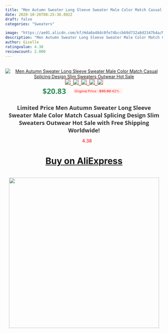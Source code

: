 ```yaml
---
title: "Men Autumn Sweater Long Sleeve Sweater Male Color Match Casual Splicing Design Slim Sweaters Outwear Hot Sale"
date: 2020-10-26T08:25:36.892Z
draft: false
categories: "Sweaters"

image: "https://ae01.alicdn.com/kf/Hda0a48dc0fe74bccb69d732a8d2347b4a/Men-Autumn-Sweater-Long-Sleeve-Sweater-Male-Color-Match-Casual-Splicing-Design-Slim-Sweaters-Outwear-Hot.jpg"
description: "Men Autumn Sweater Long Sleeve Sweater Male Color Match Casual Splicing Design Slim Sweaters Outwear Hot Sale"
author: Giselle
ratingvalue: 4.38
reviewcount: 2.000
---
```

<br>
<div style="text-align: center;">
<a href="https://s.click.aliexpress.com/e/_9hxNK9" target="_blank" rel="nofollow noopener noreferrer"><img alt="Men Autumn Sweater Long Sleeve Sweater Male Color Match Casual Splicing Design Slim Sweaters Outwear Hot Sale" class="magnifier-image" src="https://ae01.alicdn.com/kf/Hda0a48dc0fe74bccb69d732a8d2347b4a/Men-Autumn-Sweater-Long-Sleeve-Sweater-Male-Color-Match-Casual-Splicing-Design-Slim-Sweaters-Outwear-Hot.jpg_640x640.jpg">
<br>
<img style="border:1px solid salmon" src="https://ae01.alicdn.com/kf/Hda0a48dc0fe74bccb69d732a8d2347b4a/Men-Autumn-Sweater-Long-Sleeve-Sweater-Male-Color-Match-Casual-Splicing-Design-Slim-Sweaters-Outwear-Hot.jpg_120x120.jpg">&nbsp;&nbsp;<img style="border:1px solid salmon" src="https://ae01.alicdn.com/kf/H81976725340744e38ff8b0632b04cc2aF/Men-Autumn-Sweater-Long-Sleeve-Sweater-Male-Color-Match-Casual-Splicing-Design-Slim-Sweaters-Outwear-Hot.jpg_120x120.jpg">&nbsp;&nbsp;<img style="border:1px solid salmon" src="https://ae01.alicdn.com/kf/H2027c89e738844c4b0cd97aa62274166j/Men-Autumn-Sweater-Long-Sleeve-Sweater-Male-Color-Match-Casual-Splicing-Design-Slim-Sweaters-Outwear-Hot.jpg_120x120.jpg">&nbsp;&nbsp;<img style="border:1px solid salmon" src="https://ae01.alicdn.com/kf/Ha20a2365d20141d88b28a55e78a6aab25/Men-Autumn-Sweater-Long-Sleeve-Sweater-Male-Color-Match-Casual-Splicing-Design-Slim-Sweaters-Outwear-Hot.jpg_120x120.jpg">&nbsp;&nbsp;<img style="border:1px solid salmon" src="https://ae01.alicdn.com/kf/Heea0460cd9274c5b89b65548ef003d64z/Men-Autumn-Sweater-Long-Sleeve-Sweater-Male-Color-Match-Casual-Splicing-Design-Slim-Sweaters-Outwear-Hot.jpg_120x120.jpg"></a></div><br0>
<div style="text-align: center;"><span style="background-color: white; border: 0px; box-sizing: border-box; color: seagreen; display: inline-block; font-family: &quot;open sans&quot; , &quot;arial&quot; , &quot;helvetica&quot; , sans-serif , &quot;heiti&quot;; font-size: 24px; font-stretch: inherit; font-weight: 700; line-height: inherit; margin: 0px 10px 0px 0px; padding: 0px; vertical-align: middle;">$20.83 </span>
<span style="background: rgb(255 , 241 , 241); border-radius: 3px; border: 0px; box-sizing: border-box; color: #ff4747; display: inline-block; font-family: inherit; font-size: 12px; font-stretch: inherit; font-style: inherit; font-variant: inherit; font-weight: 600; line-height: inherit; margin: 0px; padding: 2px 5px; transform: scale(0.9); vertical-align: middle;">Original Price : <b style="text-decoration: line-through;">$35.92 </b> 42%&nbsp;&nbsp;</span></div>
<h1 style="color: #333333; display: inline-block; font-family: &quot;open sans&quot; , &quot;arial&quot; , &quot;helvetica&quot; , sans-serif , &quot;heiti&quot;; font-size: 18px; font-stretch: inherit; font-weight: 700; text-align: center;">Limited Price Men Autumn Sweater Long Sleeve Sweater Male Color Match Casual Splicing Design Slim Sweaters Outwear Hot Sale with Free Shipping Worldwide!</h1>
<div style="color: #ff4747; text-align: center;">
<img src="https://4.bp.blogspot.com/-M0ZcTcb-5uY/XleCXlxnR4I/AAAAAAAAAEc/OrjgMkXV1oMQFaCRZj5HQwOCBcu3w1FegCPcBGAYYCw/s1600/star.png" style="height: 15px;">&nbsp;<b>4.38</b></div>
<div class="button_cont" align="center"><a class="buynow_a" href="https://s.click.aliexpress.com/e/_9hxNK9" target="_blank" rel="nofollow noopener noreferrer"><H1>Buy on AliExpress</H1></a></div><br>
<div class="separator" style="clear: both; text-align: center;">
<img src="https://lh3.googleusercontent.com/-pTy5HemUv9M/XlePHvY0dAI/AAAAAAAAAE4/0nX5iRUoIWY8eMW9Dpxeirr157OZliDIgCLcBGAsYHQ/s1600/badge.gif" width="480">
</div>
